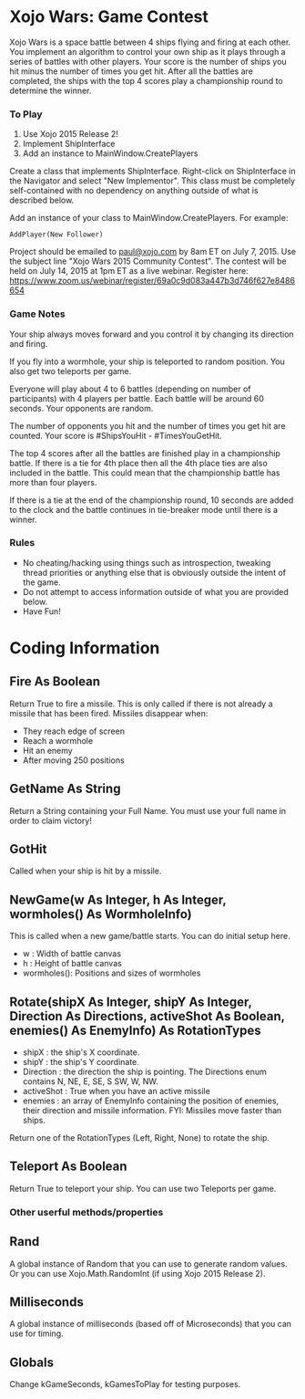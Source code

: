 # Xojo Wars: Game Contest #

Xojo Wars is a space battle between 4 ships flying and firing at each other. You implement an algorithm to control your own ship as it plays through a series of battles with other players. Your score is the number of ships you hit minus the number of times you get hit. After all the battles are completed, the ships with the top 4 scores play a championship round to determine the winner.

### To Play ###
1. Use Xojo 2015 Release 2!
1. Implement ShipInterface
1. Add an instance to MainWindow.CreatePlayers

Create a class that implements ShipInterface. Right-click on ShipInterface
in the Navigator and select "New Implementor". This class must be completely
self-contained with no dependency on anything outside of what is described
below.

Add an instance of your class to MainWindow.CreatePlayers. For example:

    AddPlayer(New Follower)
    
Project should be emailed to paul@xojo.com by 8am ET on July 7, 2015. Use the subject line "Xojo Wars 2015 Community Contest". The contest will be held on July 14, 2015 at 1pm ET as a live webinar. Register here: https://www.zoom.us/webinar/register/69a0c9d083a447b3d746f627e8486654


### Game Notes ###
Your ship always moves forward and you control it by changing its direction and firing.

If you fly into a wormhole, your ship is teleported to random position. You also get two teleports per game.

Everyone will play about 4 to 6 battles (depending on number of participants) with 4 players per battle. Each battle will be around 60 seconds. Your opponents are random.

The number of opponents you hit and the number of times you get hit are counted. Your score is #ShipsYouHit - #TimesYouGetHit.

The top 4 scores after all the battles are finished play in a championship battle. If there is a tie for 4th place then all the 4th place ties are also included in the battle. This could mean that the championship battle has more than four players.

If there is a tie at the end of the championship round, 10 seconds are added to the clock and the battle continues in tie-breaker mode until there is a winner.

### Rules ###
* No cheating/hacking using things such as introspection, tweaking thread priorities or anything else that is obviously outside the intent of the game.
* Do not attempt to access information outside of what you are provided below.
* Have Fun!

# Coding Information #

## Fire As Boolean ##
Return True to fire a missile. This is only called if there is not already
a missile that has been fired. Missiles disappear when:
* They reach edge of screen
* Reach a wormhole
* Hit an enemy
* After moving 250 positions

## GetName As String ##
Return a String containing your Full Name. You must use your full name
in order to claim victory!

## GotHit ##
Called when your ship is hit by a missile.

## NewGame(w As Integer, h As Integer, wormholes() As WormholeInfo) ##
This is called when a new game/battle starts. You can do initial setup here.

* w          : Width of battle canvas
* h          : Height of battle canvas
* wormholes(): Positions and sizes of wormholes

## Rotate(shipX As Integer, shipY As Integer, Direction As Directions, activeShot As Boolean, enemies() As EnemyInfo) As RotationTypes ##

* shipX      : the ship's X coordinate.
* shipY      : the ship's Y coordinate.
* Direction  : the direction the ship is pointing. The Directions enum contains N, NE, E, SE, S
             SW, W, NW.
* activeShot : True when you have an active missile
* enemies    : an array of EnemyInfo containing the position of enemies, their 
             direction and missile information. FYI: Missiles move faster than ships.

Return one of the RotationTypes (Left, Right, None) to rotate the ship.

## Teleport As Boolean ##
Return True to teleport your ship. You can use two Teleports per game.

### Other userful methods/properties ###

## Rand ##
A global instance of Random that you can use to generate random values. Or you can use Xojo.Math.RandomInt (if using Xojo 2015 Release 2).

## Milliseconds ##
A global instance of milliseconds (based off of Microseconds) that you can use for timing.

## Globals ##
Change kGameSeconds, kGamesToPlay for testing purposes.
